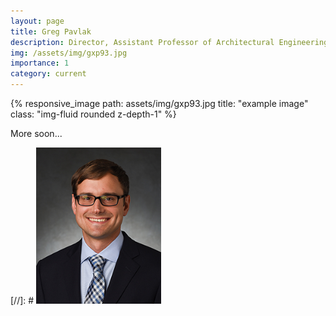 ```yaml
---
layout: page
title: Greg Pavlak
description: Director, Assistant Professor of Architectural Engineering
img: /assets/img/gxp93.jpg
importance: 1
category: current
---
```


{% responsive_image path: assets/img/gxp93.jpg title: "example image" class: "img-fluid rounded z-depth-1" %}

More soon...

[//]: # <img src="/assets/img/gxp93.jpg" alt="drawing" width="200"/>